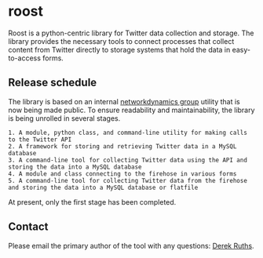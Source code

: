 roost
=====

Roost is a python-centric library for Twitter data collection and storage.  The library provides the necessary tools to connect processes that collect content from Twitter directly to storage systems that hold the data in easy-to-access forms.

Release schedule
----------------

The library is based on an internal [networkdynamics group](http://www.networkdynamics.org) utility that is now being made public.  To ensure readability and maintainability, the library is being unrolled in several stages.

	1. A module, python class, and command-line utility for making calls to the Twitter API
	2. A framework for storing and retrieving Twitter data in a MySQL database
	3. A command-line tool for collecting Twitter data using the API and storing the data into a MySQL database
	4. A module and class connecting to the firehose in various forms
	5. A command-line tool for collecting Twitter data from the firehose and storing the data into a MySQL database or flatfile

At present, only the first stage has been completed.
	
Contact
-------

Please email the primary author of the tool with any questions: [Derek Ruths](mailto:druths@networkdynamics.org>).